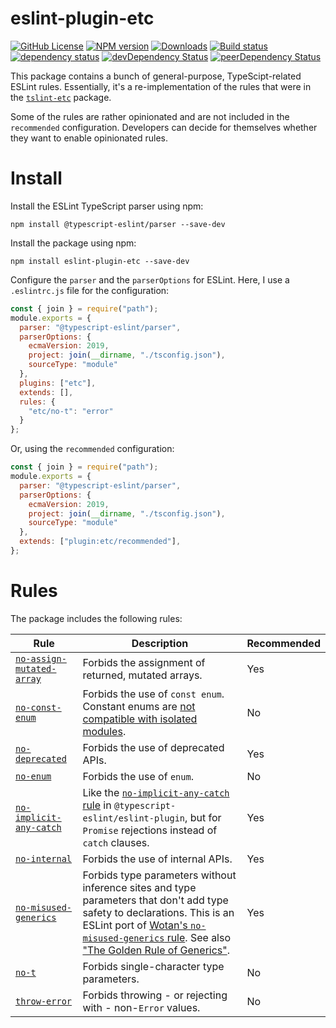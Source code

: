 # eslint-plugin-etc

[![GitHub License](https://img.shields.io/badge/license-MIT-blue.svg)](https://github.com/cartant/eslint-plugin-etc/blob/master/LICENSE)
[![NPM version](https://img.shields.io/npm/v/eslint-plugin-etc.svg)](https://www.npmjs.com/package/eslint-plugin-etc)
[![Downloads](http://img.shields.io/npm/dm/eslint-plugin-etc.svg)](https://npmjs.org/package/eslint-plugin-etc)
[![Build status](https://img.shields.io/circleci/build/github/cartant/eslint-plugin-etc?token=8ebc6af0847545d4c2346f5ffaedee508b55ce38)](https://app.circleci.com/pipelines/github/cartant)
[![dependency status](https://img.shields.io/david/cartant/eslint-plugin-etc.svg)](https://david-dm.org/cartant/eslint-plugin-etc)
[![devDependency Status](https://img.shields.io/david/dev/cartant/eslint-plugin-etc.svg)](https://david-dm.org/cartant/eslint-plugin-etc#info=devDependencies)
[![peerDependency Status](https://img.shields.io/david/peer/cartant/eslint-plugin-etc.svg)](https://david-dm.org/cartant/eslint-plugin-etc#info=peerDependencies)

This package contains a bunch of general-purpose, TypeScipt-related ESLint rules. Essentially, it's a re-implementation of the rules that were in the [`tslint-etc`](https://github.com/cartant/tslint-etc) package.

Some of the rules are rather opinionated and are not included in the `recommended` configuration. Developers can decide for themselves whether they want to enable opinionated rules.

# Install

Install the ESLint TypeScript parser using npm:

```
npm install @typescript-eslint/parser --save-dev
```

Install the package using npm:

```
npm install eslint-plugin-etc --save-dev
```

Configure the `parser` and the `parserOptions` for ESLint. Here, I use a `.eslintrc.js` file for the configuration:

```js
const { join } = require("path");
module.exports = {
  parser: "@typescript-eslint/parser",
  parserOptions: {
    ecmaVersion: 2019,
    project: join(__dirname, "./tsconfig.json"),
    sourceType: "module"
  },
  plugins: ["etc"],
  extends: [],
  rules: {
    "etc/no-t": "error"
  }
};
```

Or, using the `recommended` configuration:

```js
const { join } = require("path");
module.exports = {
  parser: "@typescript-eslint/parser",
  parserOptions: {
    ecmaVersion: 2019,
    project: join(__dirname, "./tsconfig.json"),
    sourceType: "module"
  },
  extends: ["plugin:etc/recommended"],
};
```

# Rules

The package includes the following rules:

| Rule | Description | Recommended |
| --- | --- | --- |
| [`no-assign-mutated-array`](https://github.com/cartant/eslint-plugin-etc/blob/main/docs/rules/no-assign-mutated-array.md) | Forbids the assignment of returned, mutated arrays. | Yes |
| [`no-const-enum`](https://github.com/cartant/eslint-plugin-etc/blob/main/docs/rules/no-const-enum.md) | Forbids the use of `const enum`. Constant enums are [not compatible with isolated modules](https://ncjamieson.com/dont-export-const-enums/). | No |
| [`no-deprecated`](https://github.com/cartant/eslint-plugin-etc/blob/main/docs/rules/no-deprecated.md) | Forbids the use of deprecated APIs. | Yes |
| [`no-enum`](https://github.com/cartant/eslint-plugin-etc/blob/main/docs/rules/no-enum.md) | Forbids the use of `enum`. | No |
| [`no-implicit-any-catch`](https://github.com/cartant/eslint-plugin-etc/blob/main/docs/rules/no-implicit-any-catch.md) | Like the [`no-implicit-any-catch` rule](https://github.com/typescript-eslint/typescript-eslint/blob/e01204931e460f5e6731abc443c88d666ca0b07a/packages/eslint-plugin/docs/rules/no-implicit-any-catch.md) in `@typescript-eslint/eslint-plugin`, but for `Promise` rejections instead of `catch` clauses. | Yes |
| [`no-internal`](https://github.com/cartant/eslint-plugin-etc/blob/main/docs/rules/no-internal.md) | Forbids the use of internal APIs. | Yes |
| [`no-misused-generics`](https://github.com/cartant/eslint-plugin-etc/blob/main/docs/rules/no-misused-generics.md) | Forbids type parameters without inference sites and type parameters that don't add type safety to declarations. This is an ESLint port of [Wotan's `no-misused-generics` rule](https://github.com/fimbullinter/wotan/blob/11368a193ba90a9e79b9f6ab530be1b434b122de/packages/mimir/docs/no-misused-generics.md). See also ["The Golden Rule of Generics"](https://effectivetypescript.com/2020/08/12/generics-golden-rule/). | Yes |
| [`no-t`](https://github.com/cartant/eslint-plugin-etc/blob/main/docs/rules/no-t.md) | Forbids single-character type parameters. | No |
| [`throw-error`](https://github.com/cartant/eslint-plugin-etc/blob/main/docs/rules/throw-error.md) | Forbids throwing - or rejecting with - non-`Error` values. | No |
